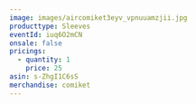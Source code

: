 ```yaml
---
image: images/aircomiket3eyv_vpnuuamzjii.jpg
producttype: Sleeves
eventId: iuq6O2mCN
onsale: false
pricings:
  - quantity: 1
    price: 25
asin: s-ZhgI1C6sS
merchandise: comiket
---
```

